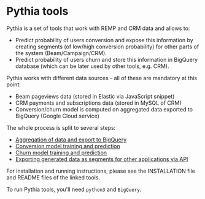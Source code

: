# Pythia tools

Pythia is a set of tools that work with REMP and CRM data and allows to:

- Predict probability of users conversion and expose this information by creating segments (of low/high conversion probability) for other parts of the system (Beam/Campaign/CRM).
- Predict probability of users churn and store this information in BigQuery database (which can be later used by other tools,  e.g. CRM).

Pythia works with different data sources - all of these are mandatory at this point:

- Beam pageviews data (stored in Elastic via JavaScript snippet)
- CRM payments and subscriptions data (stored in MySQL of CRM)
- Conversion/churn model is computed on aggregated data exported to BigQuery (Google Cloud service)

The whole process is split to several steps:

- [Aggregation of data and export to BigQuery](cmd/aggregate)
- [Conversion model training and prediction](cmd/conversion_prediction)
- [Churn model training and prediction](cmd/churn_prediction)
- [Exporting generated data as segments for other applications via API](cmd/pythia_segments)

For installation and running instructions, please see the INSTALLATION file and README files of the linked tools.

To run Pythia tools, you'll need `python3` and `BigQuery`.
